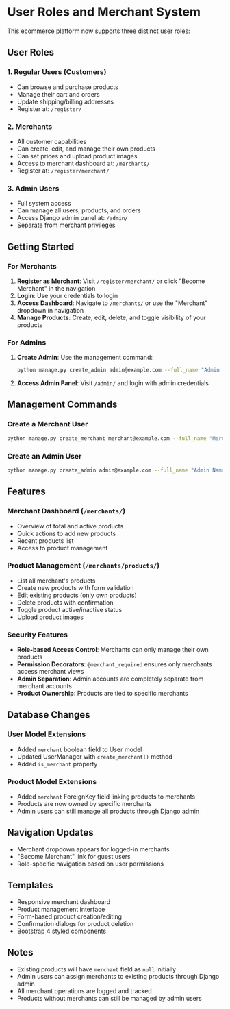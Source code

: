 # User Roles and Merchant System

This ecommerce platform now supports three distinct user roles:

## User Roles

### 1. **Regular Users (Customers)**
- Can browse and purchase products
- Manage their cart and orders
- Update shipping/billing addresses
- Register at: `/register/`

### 2. **Merchants**
- All customer capabilities
- Can create, edit, and manage their own products
- Can set prices and upload product images
- Access to merchant dashboard at: `/merchants/`
- Register at: `/register/merchant/`

### 3. **Admin Users**
- Full system access
- Can manage all users, products, and orders
- Access Django admin panel at: `/admin/`
- Separate from merchant privileges

## Getting Started

### For Merchants
1. **Register as Merchant**: Visit `/register/merchant/` or click "Become Merchant" in the navigation
2. **Login**: Use your credentials to login
3. **Access Dashboard**: Navigate to `/merchants/` or use the "Merchant" dropdown in navigation
4. **Manage Products**: Create, edit, delete, and toggle visibility of your products

### For Admins
1. **Create Admin**: Use the management command:
   ```bash
   python manage.py create_admin admin@example.com --full_name "Admin Name" --password your_password
   ```
2. **Access Admin Panel**: Visit `/admin/` and login with admin credentials

## Management Commands

### Create a Merchant User
```bash
python manage.py create_merchant merchant@example.com --full_name "Merchant Name" --password merchant123
```

### Create an Admin User
```bash
python manage.py create_admin admin@example.com --full_name "Admin Name" --password admin123
```

## Features

### Merchant Dashboard (`/merchants/`)
- Overview of total and active products
- Quick actions to add new products
- Recent products list
- Access to product management

### Product Management (`/merchants/products/`)
- List all merchant's products
- Create new products with form validation
- Edit existing products (only own products)
- Delete products with confirmation
- Toggle product active/inactive status
- Upload product images

### Security Features
- **Role-based Access Control**: Merchants can only manage their own products
- **Permission Decorators**: `@merchant_required` ensures only merchants access merchant views
- **Admin Separation**: Admin accounts are completely separate from merchant accounts
- **Product Ownership**: Products are tied to specific merchants

## Database Changes

### User Model Extensions
- Added `merchant` boolean field to User model
- Updated UserManager with `create_merchant()` method
- Added `is_merchant` property

### Product Model Extensions
- Added `merchant` ForeignKey field linking products to merchants
- Products are now owned by specific merchants
- Admin users can still manage all products through Django admin

## Navigation Updates
- Merchant dropdown appears for logged-in merchants
- "Become Merchant" link for guest users
- Role-specific navigation based on user permissions

## Templates
- Responsive merchant dashboard
- Product management interface
- Form-based product creation/editing
- Confirmation dialogs for product deletion
- Bootstrap 4 styled components

## Notes
- Existing products will have `merchant` field as `null` initially
- Admin users can assign merchants to existing products through Django admin
- All merchant operations are logged and tracked
- Products without merchants can still be managed by admin users